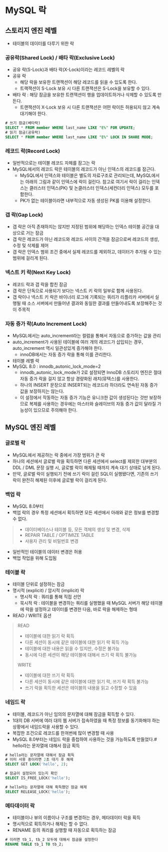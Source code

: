 # MySQL 락
## 스토리지 엔진 레벨 
* 테이블의 데이터를 다루기 위한 락
### 공유락(Shared Lock) / 배타 락(Exclusive Lock)
* 공유 락(S-Lock)과 배타 락(X-Lock)이라는 레코드 레벨의 락
* 공유 락
    * 해당 락을 보유한 트랜잭션이 해당 레코드를 읽을 수 있도록 한다.
    * 트랙잭션이 S-Lock 보유 시 다른 트랜잭션은 S-Lock을 보유할 수 있다.
* 배타 락 : 해당 잠금을 보유한 트랜잭션이 행을 업데이트하거나 삭제할 수 있도록 만든다.
    * 트랜잭션이 X-Lock 보유 시 다른 트랜잭션은 어떤 락이든 허용되지 않고 계속 대기해야 한다.

```SQL
# 쓰기 잠금(베타락)
SELECT * FROM member WHERE last_name LIKE "E%" FOR UPDATE;
# 읽기 잠금(공유락)
SELECT * FROM member WHERE last_name LIKE "E%" LOCK IN SHARE MODE;
```

### 레코드 락(Record Lock)
* 일반적으로는 테이블 레코드 자체를 잠그는 락
* MySQL에서의 레코드 락은 테이블의 레코드가 아닌 인덱스의 레코드를 잠근다.
    * MySQL에서 인덱스와 테이블은 별도의 자료구조로 관리되는데, MySQL에서는 아래의 그림과 같이 인덱스에 락이 걸린다. 참고로 여기서 락이 걸리는 인덱스는 클러스터 인덱스(PK) 및 논클러스터 인덱스(세컨더리 인덱스) 모두를 포함한다.
    * PK가 없는 테이블이라면 내부적으로 자동 생성된 PK를 이용해 설정한다.

### 갭 락(Gap Lock)
* 갭 락은 아직 존재하지는 않지만 지정된 범위에 해당하는 인덱스 테이블 공간을 대상으로 거는 잠금
* 갭 락은 레코드가 아닌 레코드와 레코드 사이의 간격을 잠금으로써 레코드의 생성, 수정 및 삭제를 제어
* 갭 락은 인덱스 범위 조건 중에서 실제 레코드를 제외하고, 데이터가 추가될 수 있는 범위에 걸리게 된다.

### 넥스트 키 락(Next Key Lock)
* 레코드 락과 갭 락을 합친 잠금
* 갭 락은 단독으로 사용되기 보다는 넥스트 키 락의 일부로 함께 사용된다.
* 갭 락이나 넥스트 키 락은 바이너리 로그에 기록되는 쿼리가 리플리카 서버에서 실행될 때 소스 서버에서 만들어낸 결과와 동일한 결과를 만들어내도록 보장해주는 것이 주목적

### 자동 증가 락(Auto Increment Lock)
* MySQL에서는 auto_increment라는 컬럼을 통해서 자동으로 증가하는 값을 관리
* auto_increment가 사용된 테이블에 여러 개의 레코드가 삽입되는 경우, auto_increment 역시 일관성있게 증가해야 한다.
    * innoDB에서는 자동 증가 락을 통해 이를 관리한다. 
* 테이블 레벨 락
* MySQL 8.0 : innodb_autonic_lock_mode=2
    * innodb_autonic_lock_mode가 2로 설정되면 InnoDB 스토리지 엔진은 절대 자동 증가 락을 걸지 않고 항상 경량화된 래치(뮤텍스)를 사용한다.
    * 하나의 INSERT 문장으로 INSERT되는 레코드라 하더라도 연속된 자동 증가 값을 보장하지는 않는다.
    * 이 설정에서 작동하는 자동 증가 기능은 유니크한 값이 생성된다는 것만 보장하므로 복제를 사용하는 경우에는 마스터와 슬레이브의 자동 증가 값이 달라질 가능성이 있으므로 주의해야 한다.

## MySQL 엔진 레벨
### 글로벌 락
* MySQL에서 제공하는 락 중에서 가장 범위가 큰 락
* 하나의 세션에서 글로벌 락을 획득하면 다른 세션에서 select를 제외한 대부분의 DDL / DML 문장 실행 시, 글로벌 락이 해제될 때까지 계속 대기 상태로 남게 된다.
* 만약, 글로벌 락이 실행되기 전에 쓰기 락이 걸린 SQL이 실행됐다면, 기존의 쓰기 락이 완전히 해제된 이후에 글로벌 락이 걸리게 된다.

### 백업 락
* MySQL 8.0부터
* 백업 락의 경우 특정 세션에서 획득하면 모든 세션에서 아래와 같은 정보를 변경할 수 없다.
> - 데이터베이스나 테이블 등, 모든 객체의 생성 및 변경, 삭제
> - REPAIR TABLE / OPTIMIZE TABLE
> - 사용자 관리 및 비밀번호 변경
* 일반적인 테이블의 데이터 변경은 허용
* 백업 작업을 위해 도입됨

### 테이블 락
* 테이블 단위로 설정하는 잠금
* 명시적 (explicit) / 암시적 (implicit) 락
    * 명시적 락 : 쿼리를 통해 직접 선언
    * 묵시적 락 : 테이블을 변경하는 쿼리를 실행했을 때 MySQL 서버가 해당 테이블에 락을 설정하고 데이터를 변경한 다음, 바로 락을 해제하는 형태
* READ / WRITE 옵션
> READ
> - 테이블에 대한 읽기 락 획득
> - 다른 세션이 동시에 같은 테이블에 대한 읽기 락 획득 가능
> - 테이블에 대한 내용은 읽을 수 있지만, 수정은 불가능 
> - 동시에 다른 세션이 해당 테이블에 대해서 쓰기 락 획득 불가능
> 
> WRITE
> - 테이블에 대한 쓰기 락 획득 
> - 다른 세션이 동시에 같은 테이블에 대한 읽기 락, 쓰기 락 획득 불가능
> - 쓰기 락을 획득한 세션은 테이블의 내용을 읽고 수정할 수 있음

### 네임드 락
* 테이블, 레코드가 아닌 임의의 문자열에 대해 잠금을 획득할 수 있다.
* 1대의 DB 서버에 여러 대의 웹 서버가 접속하였을 때 특정 정보를 동기화해야 하는 상황에서 네임드락을 사용할 수 있다.
* 복잡한 조건으로 레코드를 한꺼번에 많이 변경할 때 사용
* MySQL 8.0부터는 네임드 락을 중첩하여 사용하는 것을 가능하도록 만들었다.# hello라는 문자열에 대해서 잠금 획득
```SQL
# hello라는 문자열에 대해서 잠금 획득
# 이미 사용 중이라면 2초 대기 후 해제
SELECT GET LOCK('hello', 2);

# 잠금이 설정되어 있는지 확인
SELECT IS_FREE_LOCK('hello');

# hello라는 문자열에 대해 획득했던 잠금 해제
SELECT RELEASE_LOCK('hello');
```
### 메타데이터 락
* 테이블이나 뷰의 이름이나 구조를 변경하는 경우, 메타데이터 락을 획득
* 명시적으로 획득하거나 해제는 할 수 없다.
* RENAME 등의 쿼리를 실행할 때 자동으로 획득하는 잠금
```SQL
# 이러면 tb_1, tb_2 모두에 대해서 잠금을 설정한다
RENAME TABLE tb_1 TO tb_2;
```

<!-- https://mangkyu.tistory.com/53 -->
<!-- https://mangkyu.tistory.com/298 -->
